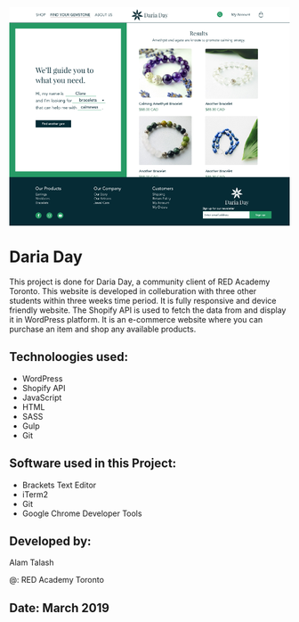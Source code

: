 <img src="daria.png" width=700 align="middle" >

# Daria Day
This project is done for Daria Day, a community client of RED Academy Toronto. This website is developed in colleburation with three other students within three weeks time period. It is fully responsive and device friendly website. The Shopify API is used to fetch the data from and display it in WordPress platform. It is an e-commerce website where you can purchase an item and shop any available products. 

## Technoloogies used: 

* WordPress
* Shopify API
* JavaScript 
* HTML
* SASS
* Gulp
* Git

## Software used in this Project:

* Brackets Text Editor
* iTerm2
* Git
* Google Chrome Developer Tools

## Developed by:
Alam Talash

@: RED Academy Toronto

## Date: March 2019
